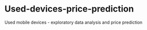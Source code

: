 # Used-devices-price-prediction
Used mobile devices - exploratory data analysis and price prediction
